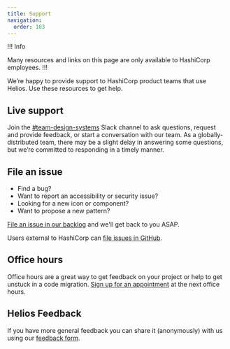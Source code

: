 ```yaml
---
title: Support
navigation:
  order: 103
---
```


!!! Info

Many resources and links on this page are only available to HashiCorp employees.
!!!

We’re happy to provide support to HashiCorp product teams that use Helios. Use these resources to get help.

## Live support

Join the [#team-design-systems](https://hashicorp.slack.com/archives/C7KTUHNUS) Slack channel to ask questions, request and provide feedback, or start a conversation with our team. As a globally-distributed team, there may be a slight delay in answering some questions, but we’re committed to responding in a timely manner.

## File an issue

 * Find a bug? 
 * Want to report an accessibility or security issue? 
 * Looking for a new icon or component?  
 * Want to propose a new pattern?

[File an issue in our backlog](https://go.hashi.co/hds-support) and we'll get back to you ASAP.

Users external to HashiCorp can [file issues in GitHub](https://github.com/hashicorp/design-system/issues/new/choose).

## Office hours

Office hours are a great way to get feedback on your project or help to get unstuck in a code migration. [Sign up for an appointment](https://docs.google.com/document/d/1LdyQznltt4VCbGGGDuDkARRRKXI4laCHxHhY8dJy4wE/edit?usp=sharing) at the next office hours.

## Helios Feedback

If you have more general feedback you can share it (anonymously) with us using our [feedback form](https://go.hashi.co/hds-feedback).
